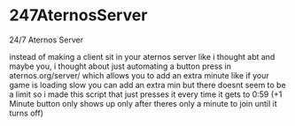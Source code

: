 # 247AternosServer
24/7 Aternos Server

instead of making a client sit in your aternos server like i thought abt and maybe you, i thought about just automating a button press in aternos.org/server/ which allows you to add an extra minute like if your game is loading slow you can add an extra min but there doesnt seem to be a limit so i made this script that just presses it every time it gets to 0:59 (+1 Minute button only shows up only after theres only a minute to join until it turns off)
